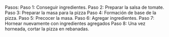 Pasos:
Paso 1: Conseguir ingredientes.
Paso 2: Preparar la salsa de tomate.
Paso 3: Preparar la masa para la pizza
Paso 4: Formación de base de la pizza.
Paso 5: Precocer la masa.
Paso 6: Agregar ingredientes.
Paso 7: Hornear nuevamente con ingredientes agregados
Paso 8: Una vez horneada, cortar la pizza en rebanadas. 
